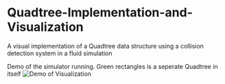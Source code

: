 # Quadtree-Implementation-and-Visualization
A visual implementation of a Quadtree data structure using a collision detection system in a fluid simulation

Demo of the simulator running. Green rectangles is a seperate Quadtree in itself
![Demo of Visualization](Demo/quadtree.gif "Demo of visualization")

